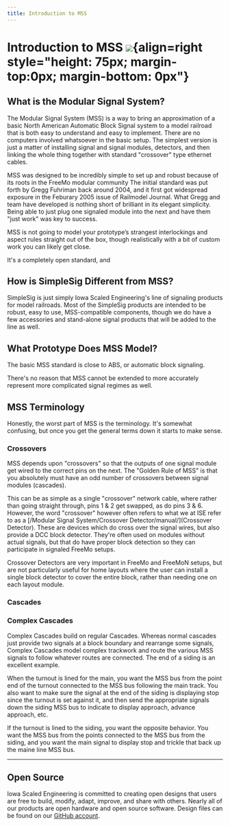 ```yaml
---
title: Introduction to MSS
---
```

# Introduction to MSS ![](../img/simplesig-logo.png){align=right style="height: 75px; margin-top:0px; margin-bottom: 0px"}

## What is the Modular Signal System?

The Modular Signal System (MSS) is a way to bring an approximation of a basic North American Automatic Block Signal system to a model railroad that is both easy to understand and easy to implement.  There are no computers involved whatsoever in the basic setup.  The simplest version is just a matter of installing signal and signal modules, detectors, and then linking the whole thing together with standard "crossover" type ethernet cables.

MSS was designed to be incredibly simple to set up and robust because of its roots in the FreeMo modular community  The initial standard was put forth by Gregg Fuhriman back around 2004, and it first got widespread exposure in the Feburary 2005 issue of Railmodel Journal.  What Gregg and team have developed is nothing short of brilliant in its elegant simplicity.  Being able to just plug one signaled module into the next and have them "just work" was key to success.

MSS is not going to model your prototype’s strangest interlockings and aspect rules straight out of the box, though realistically with a bit of custom work you can likely get close.

It's a completely open standard, and


## How is SimpleSig Different from MSS?

SimpleSig is just simply Iowa Scaled Engineering's line of signaling products for model railroads.  Most of the SimpleSig products are intended to be robust, easy to use, MSS-compatible components, though we do have a few accessories and stand-alone signal products that will be added to the line as well.

## What Prototype Does MSS Model?

The basic MSS standard is close to ABS, or automatic block signaling.  

There's no reason that MSS cannot be extended to more accurately represent more complicated signal regimes as well.  

## MSS Terminology

Honestly, the worst part of MSS is the terminology.  It's somewhat confusing, but once you get the general terms down it starts to make sense.

### Crossovers

MSS depends upon "crossovers" so that the outputs of one signal module get wired to the correct pins on the next.  The "Golden Rule of MSS" is that you absolutely must have an odd number of crossovers between signal modules (cascades).

This can be as simple as a single "crossover" network cable, where rather than going straight through, pins 1 & 2 get swapped, as do pins 3 & 6.  However, the word "crossover" however often refers to what we at ISE refer to as a [/Modular Signal System/Crossover Detector/manual/](Crossover Detector).  These are devices which do cross over the signal wires, but also provide a DCC block detector.  They're often used on modules without actual signals, but that do have proper block detection so they can participate in signaled FreeMo setups.

Crossover Detectors are very important in FreeMo and FreeMoN setups, but are not particularly useful for home layouts where the user can install a single block detector to cover the entire block, rather than needing one on each layout module.

### Cascades



### Complex Cascades

Complex Cascades build on regular Cascades.  Whereas normal cascades just provide two signals at a block boundary and rearrange some signals, Complex Cascades model complex trackwork and route the various MSS signals to follow whatever routes are connected.  The end of a siding is an excellent example.  

When the turnout is lined for the main, you want the MSS bus from the point end of the turnout connected to the MSS bus following the main track.  You also want to make sure the signal at the end of the siding is displaying stop since the turnout is set against it, and then send the appropriate signals down the siding MSS bus to indicate to display approach, advance approach, etc.  

If the turnout is lined to the siding, you want the opposite behavior.  You want the MSS bus from the points connected to the MSS bus from the siding, and you want the main signal to display stop and trickle that back up the maine line MSS bus.


---

## Open Source 

Iowa Scaled Engineering is committed to creating open designs that users are free to build, modify, adapt, improve, and share with others.  Nearly all of our products are open hardware and open source software.  Design files can be found on our [GitHub account](https://github.com/IowaScaledEngineering/).
